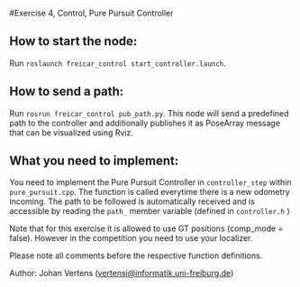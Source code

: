 
#Exercise 4, Control, Pure Pursuit Controller
## How to start the node:
Run `roslaunch freicar_control start_controller.launch`.

## How to send a path:
Run `rosrun freicar_control pub_path.py`. This node will send a predefined path to the controller and additionally publishes it as PoseArray message that can be visualized using Rviz.
 
## What you need to implement:
You need to implement the Pure Pursuit Controller in `controller_step` within `pure_pursuit.cpp`.
The function is called everytime there is a new odometry incoming.
The path to be followed is automatically received and is accessible by reading the `path_` member variable (defined in `controller.h` )

Note that for this exercise it is allowed to use GT positions (comp_mode = false). However in the competition you need to use your localizer.

Please note all comments before the respective function definitions.

Author: Johan Vertens (vertensj@informatik.uni-freiburg.de)

